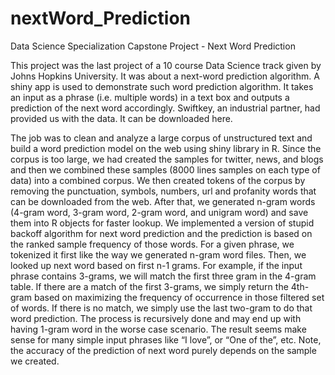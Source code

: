 # nextWord_Prediction
Data Science Specialization Capstone Project - Next Word Prediction

This project was the last project of a 10 course Data Science track given by Johns Hopkins University. It was about a next-word prediction algorithm. A <html href="https://kleung.shinyapps.io/nextWord/">shiny app</html> is used to demonstrate such word prediction algorithm. It takes an input as a phrase (i.e. multiple words) in a text box and outputs a prediction of the next word accordingly. Swiftkey, an industrial partner, had provided us with the data. It can be downloaded <html href="http://127.0.0.1:61997/rmd_output/1/%3Chttps://d396qusza40orc.cloudfront.net/dsscapstone/dataset/Coursera-SwiftKey.zip">here</html>.

The job was to clean and analyze a large corpus of unstructured text and build a word prediction model on the web using shiny library in R. Since the corpus is too large, we had created the samples for twitter, news, and blogs and then we combined these samples (8000 lines samples on each type of data) into a combined corpus. We then created tokens of the corpus by removing the punctuation, symbols, numbers, url and profanity words that can be downloaded from the web. After that, we generated n-gram words (4-gram word, 3-gram word, 2-gram word, and unigram word) and save them into R objects for faster lookup. We implemented a version of stupid backoff algorithm for next word prediction and the prediction is based on the ranked sample frequency of those words. For a given phrase, we tokenized it first like the way we generated n-gram word files. Then, we looked up next word based on first n-1 grams. For example, if the input phrase contains 3-grams, we will match the first three gram in the 4-gram table. If there are a match of the first 3-grams, we simply return the 4th-gram based on maximizing the frequency of occurrence in those filtered set of words. If there is no match, we simply use the last two-gram to do that word prediction. The process is recursively done and may end up with having 1-gram word in the worse case scenario. The result seems make sense for many simple input phrases like “I love”, or “One of the”, etc. Note, the accuracy of the prediction of next word purely depends on the sample we created.


